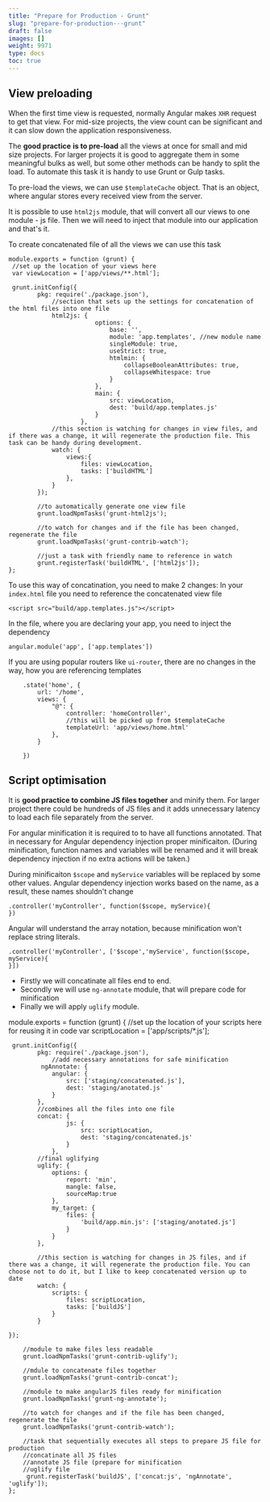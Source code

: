 ```yaml
---
title: "Prepare for Production - Grunt"
slug: "prepare-for-production---grunt"
draft: false
images: []
weight: 9971
type: docs
toc: true
---
```


## View preloading
When the first time view is requested, normally Angular makes `XHR` request to get that view. For mid-size projects, the view count can be significant and it can slow down the application responsiveness. 

The **good practice** **is to pre-load** all the views at once for small and mid size projects. For larger projects it is good to aggregate them in some meaningful bulks as well, but some other methods can be handy to split the load. To automate this task it is handy to use Grunt or Gulp tasks.

To pre-load the views, we can use `$templateCache` object. That is an object, where angular stores every received view from the server.
 
It is possible to use `html2js` module, that will convert all our views to one module - js file. Then we will need to inject that module into our application and that's it.
 
 To create concatenated file of all the views we can use this task
 
 

    module.exports = function (grunt) {
     //set up the location of your views here
     var viewLocation = ['app/views/**.html'];
     
     grunt.initConfig({
            pkg: require('./package.json'),
                //section that sets up the settings for concatenation of the html files into one file
                html2js: {
                            options: {
                                base: '',
                                module: 'app.templates', //new module name
                                singleModule: true,
                                useStrict: true,
                                htmlmin: {
                                    collapseBooleanAttributes: true,
                                    collapseWhitespace: true
                                }
                            },
                            main: {
                                src: viewLocation,
                                dest: 'build/app.templates.js'
                            }
                        },
                //this section is watching for changes in view files, and if there was a change, it will regenerate the production file. This task can be handy during development.
                watch: {
                    views:{
                        files: viewLocation,
                        tasks: ['buildHTML']
                    },
                }
            });
            
            //to automatically generate one view file
            grunt.loadNpmTasks('grunt-html2js');
            
            //to watch for changes and if the file has been changed, regenerate the file
            grunt.loadNpmTasks('grunt-contrib-watch');
            
            //just a task with friendly name to reference in watch
            grunt.registerTask('buildHTML', ['html2js']);
    };

To use this way of concatination, you need to make 2 changes:
In your `index.html` file you need to reference the concatenated view file

    <script src="build/app.templates.js"></script>

In the file, where you are declaring your app, you need to inject the dependency

    angular.module('app', ['app.templates'])

If you are using popular routers like `ui-router`, there are no changes in the way, how you are referencing templates

        .state('home', {
            url: '/home',
            views: {
                "@": {
                    controller: 'homeController',
                    //this will be picked up from $templateCache
                    templateUrl: 'app/views/home.html'
                },
            }
    
        })

## Script optimisation 
It is **good practice to combine JS files together** and minify them. For larger project there could be hundreds of JS files and it adds unnecessary latency to load each file separately from the server.

For angular minification it is required to to have all functions annotated. That in necessary for Angular dependency injection proper minificaiton. (During minification, function names and variables will be renamed and it will break dependency injection if no extra actions will be taken.) 

During minificaiton `$scope` and `myService` variables will be replaced by some other values. Angular dependency injection works based on the name, as a result, these names shouldn't change

    .controller('myController', function($scope, myService){
    })

Angular will understand the array notation, because minification won't replace string literals.

    .controller('myController', ['$scope','myService', function($scope, myService){
    }])

 - Firstly we will concatinate all files end to end.
 - Secondly we will use `ng-annotate` module, that will prepare code for minification
 - Finally we will apply `uglify` module.

module.exports = function (grunt) {
 //set up the location of your scripts here for reusing it in code
    var scriptLocation = ['app/scripts/*.js'];
 
     grunt.initConfig({
            pkg: require('./package.json'),
                //add necessary annotations for safe minification
             ngAnnotate: {
                angular: {
                    src: ['staging/concatenated.js'],
                    dest: 'staging/anotated.js'
                }
            },
            //combines all the files into one file
            concat: {
                    js: {
                        src: scriptLocation,
                        dest: 'staging/concatenated.js'
                    }
                },
            //final uglifying
            uglify: {
                options: {
                    report: 'min',
                    mangle: false,
                    sourceMap:true
                },
                my_target: {
                    files: {
                        'build/app.min.js': ['staging/anotated.js']
                    }
                }
            },
            
            //this section is watching for changes in JS files, and if there was a change, it will regenerate the production file. You can choose not to do it, but I like to keep concatenated version up to date
            watch: {
                scripts: {
                    files: scriptLocation,
                    tasks: ['buildJS']
                }
            }
                
    });
    
        //module to make files less readable
        grunt.loadNpmTasks('grunt-contrib-uglify');
        
        //mdule to concatenate files together
        grunt.loadNpmTasks('grunt-contrib-concat');
        
        //module to make angularJS files ready for minification
        grunt.loadNpmTasks('grunt-ng-annotate');
        
        //to watch for changes and if the file has been changed, regenerate the file
        grunt.loadNpmTasks('grunt-contrib-watch');
        
        //task that sequentially executes all steps to prepare JS file for production
        //concatinate all JS files
        //annotate JS file (prepare for minification
        //uglify file
         grunt.registerTask('buildJS', ['concat:js', 'ngAnnotate', 'uglify']);
    };



